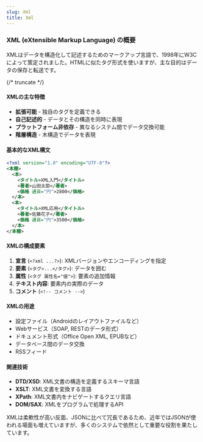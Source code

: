 ```yaml
---
slug: Xml
title: Xml
---
```


### XML (eXtensible Markup Language) の概要

XMLはデータを構造化して記述するためのマークアップ言語で、1998年にW3Cによって策定されました。HTMLに似たタグ形式を使いますが、主な目的はデータの保存と転送です。

{/* truncate */}

#### XMLの主な特徴

- **拡張可能** - 独自のタグを定義できる
- **自己記述的** - データとその構造を同時に表現
- **プラットフォーム非依存** - 異なるシステム間でデータ交換可能
- **階層構造** - 木構造でデータを表現

#### 基本的なXML構文

```xml
<?xml version="1.0" encoding="UTF-8"?>
<本棚>
  <本>
    <タイトル>XML入門</タイトル>
    <著者>山田太郎</著者>
    <価格 通貨="円">2800</価格>
  </本>
  <本>
    <タイトル>XML応用</タイトル>
    <著者>佐藤花子</著者>
    <価格 通貨="円">3500</価格>
  </本>
</本棚>
```

#### XMLの構成要素

1. **宣言** (`<?xml ...?>`): XMLバージョンやエンコーディングを指定
2. **要素** (`<タグ>...</タグ>`): データを囲む
3. **属性** (`<タグ 属性名="値">`): 要素の追加情報
4. **テキスト内容**: 要素内の実際のデータ
5. **コメント** (`<!-- コメント -->`)

#### XMLの用途

- 設定ファイル（Androidのレイアウトファイルなど）
- Webサービス（SOAP, RESTのデータ形式）
- ドキュメント形式（Office Open XML, EPUBなど）
- データベース間のデータ交換
- RSSフィード

#### 関連技術

- **DTD/XSD**: XML文書の構造を定義するスキーマ言語
- **XSLT**: XML文書を変換する言語
- **XPath**: XML文書内をナビゲートするクエリ言語
- **DOM/SAX**: XMLをプログラムで処理するAPI

XMLは柔軟性が高い反面、JSONに比べて冗長であるため、近年ではJSONが使われる場面も増えていますが、多くのシステムで依然として重要な役割を果たしています。
